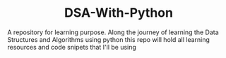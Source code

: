 <h1 align="center"> DSA-With-Python </h1>

<p> A repository for learning purpose. Along the journey of learning the Data Structures and Algorithms using python this repo will hold all learning resources and code snipets that I'll be using
</p>

